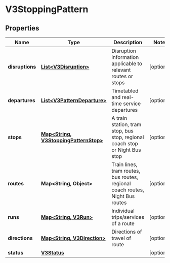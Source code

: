 # V3StoppingPattern

## Properties
Name | Type | Description | Notes
------------ | ------------- | ------------- | -------------
**disruptions** | [**List&lt;V3Disruption&gt;**](V3Disruption.md) | Disruption information applicable to relevant routes or stops |  [optional]
**departures** | [**List&lt;V3PatternDeparture&gt;**](V3PatternDeparture.md) | Timetabled and real-time service departures |  [optional]
**stops** | [**Map&lt;String, V3StoppingPatternStop&gt;**](V3StoppingPatternStop.md) | A train station, tram stop, bus stop, regional coach stop or Night Bus stop |  [optional]
**routes** | **Map&lt;String, Object&gt;** | Train lines, tram routes, bus routes, regional coach routes, Night Bus routes |  [optional]
**runs** | [**Map&lt;String, V3Run&gt;**](V3Run.md) | Individual trips/services of a route |  [optional]
**directions** | [**Map&lt;String, V3Direction&gt;**](V3Direction.md) | Directions of travel of route |  [optional]
**status** | [**V3Status**](V3Status.md) |  |  [optional]

